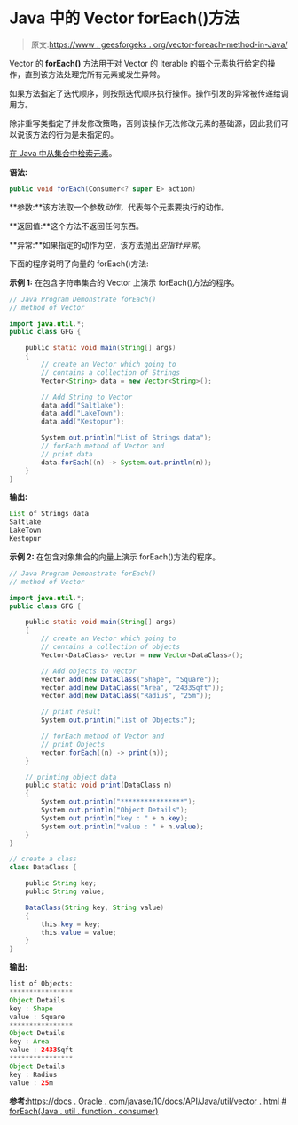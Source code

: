 # Java 中的 Vector forEach()方法

> 原文:[https://www . geesforgeks . org/vector-foreach-method-in-Java/](https://www.geeksforgeeks.org/vector-foreach-method-in-java/)

Vector 的 **forEach()** 方法用于对 Vector 的 Iterable 的每个元素执行给定的操作，直到该方法处理完所有元素或发生异常。

如果方法指定了迭代顺序，则按照迭代顺序执行操作。操作引发的异常被传递给调用方。

除非重写类指定了并发修改策略，否则该操作无法修改元素的基础源，因此我们可以说该方法的行为是未指定的。

[在 Java 中从集合中检索元素](https://www.geeksforgeeks.org/retrieving-elements-from-collection-for-each-iterator-listiterator-enumerationiterator/)。

**语法:**

```java
public void forEach(Consumer<? super E> action)
```

**参数:**该方法取一个参数*动作*，代表每个元素要执行的动作。

**返回值:**这个方法不返回任何东西。

**异常:**如果指定的动作为空，该方法抛出*空指针异常*。

下面的程序说明了向量的 forEach()方法:

**示例 1:** 在包含字符串集合的 Vector 上演示 forEach()方法的程序。

```java
// Java Program Demonstrate forEach()
// method of Vector

import java.util.*;
public class GFG {

    public static void main(String[] args)
    {
        // create an Vector which going to
        // contains a collection of Strings
        Vector<String> data = new Vector<String>();

        // Add String to Vector
        data.add("Saltlake");
        data.add("LakeTown");
        data.add("Kestopur");

        System.out.println("List of Strings data");
        // forEach method of Vector and
        // print data
        data.forEach((n) -> System.out.println(n));
    }
}
```

**输出:**

```java
List of Strings data
Saltlake
LakeTown
Kestopur

```

**示例 2:** 在包含对象集合的向量上演示 forEach()方法的程序。

```java
// Java Program Demonstrate forEach()
// method of Vector

import java.util.*;
public class GFG {

    public static void main(String[] args)
    {
        // create an Vector which going to
        // contains a collection of objects
        Vector<DataClass> vector = new Vector<DataClass>();

        // Add objects to vector
        vector.add(new DataClass("Shape", "Square"));
        vector.add(new DataClass("Area", "2433Sqft"));
        vector.add(new DataClass("Radius", "25m"));

        // print result
        System.out.println("list of Objects:");

        // forEach method of Vector and
        // print Objects
        vector.forEach((n) -> print(n));
    }

    // printing object data
    public static void print(DataClass n)
    {
        System.out.println("****************");
        System.out.println("Object Details");
        System.out.println("key : " + n.key);
        System.out.println("value : " + n.value);
    }
}

// create a class
class DataClass {

    public String key;
    public String value;

    DataClass(String key, String value)
    {
        this.key = key;
        this.value = value;
    }
}
```

**输出:**

```java
list of Objects:
****************
Object Details
key : Shape
value : Square
****************
Object Details
key : Area
value : 2433Sqft
****************
Object Details
key : Radius
value : 25m

```

**参考:**[https://docs . Oracle . com/javase/10/docs/API/Java/util/vector . html # forEach(Java . util . function . consumer)](https://docs.oracle.com/javase/10/docs/api/java/util/Vector.html#forEach(java.util.function.Consumer))